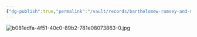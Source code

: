 ```yaml
---
{"dg-publish":true,"permalink":"/vault/records/bartholomew-ramsey-and-margaret-wiseman-marriage-record/","tags":["Bartholomew-Ramsey","Margaret-Wiseman"]}
---
```


![b081edfa-4f51-40c0-89b2-781e08073863-0.jpg](/img/user/assets/b081edfa-4f51-40c0-89b2-781e08073863-0.jpg.resources/b081edfa-4f51-40c0-89b2-781e08073863-0.jpg)
